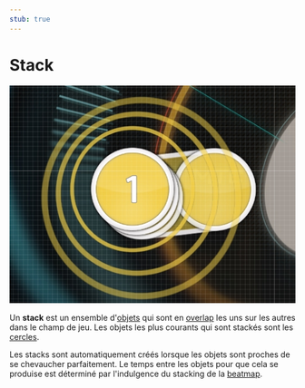 ```yaml
---
stub: true
---
```


# Stack

![](img/stack.jpg "Un exemple de deux cercles empilés sur un sliderhead.")

Un **stack** est un ensemble d'[objets](/wiki/Hit_object) qui sont en [overlap](/wiki/Mapping_techniques/Overlap) les uns sur les autres dans le champ de jeu. Les objets les plus courants qui sont stackés sont les [cercles](/wiki/Hit_object/Hit_circle).

Les stacks sont automatiquement créés lorsque les objets sont proches de se chevaucher parfaitement. Le temps entre les objets pour que cela se produise est déterminé par l'indulgence du stacking de la [beatmap](/wiki/Beatmap).
